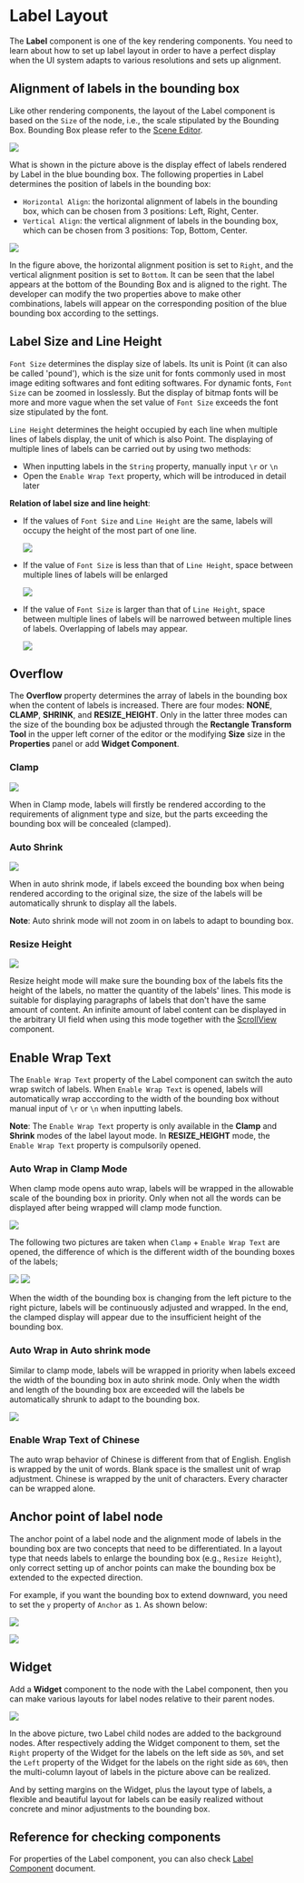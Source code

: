 # Label Layout

The **Label** component is one of the key rendering components. You need to learn about how to set up label layout in order to have a perfect display when the UI system adapts to various resolutions and sets up alignment.

## Alignment of labels in the bounding box

Like other rendering components, the layout of the Label component is based on the `Size` of the node, i.e., the scale stipulated by the Bounding Box. Bounding Box please refer to the [Scene Editor](../getting-started/basics/editor-panels/scene.md#the-node-constraint-box).

![](label-layout/label_in_boundingbox.png)

What is shown in the picture above is the display effect of labels rendered by Label in the blue bounding box. The following properties in Label determines the position of labels in the bounding box:

- `Horizontal Align`: the horizontal alignment of labels in the bounding box, which can be chosen from 3 positions: Left, Right, Center.
- `Vertical Align`: the vertical alignment of labels in the bounding box, which can be chosen from 3 positions: Top, Bottom, Center.

![](label-layout/horizontal-vertical-align.png)

In the figure above, the horizontal alignment position is set to `Right`, and the vertical alignment position is set to `Bottom`. It can be seen that the label appears at the bottom of the Bounding Box and is aligned to the right. The developer can modify the two properties above to make other combinations, labels will appear on the corresponding position of the blue bounding box according to the settings.

## Label Size and Line Height

`Font Size` determines the display size of labels. Its unit is Point (it can also be called 'pound'), which is the size unit for fonts commonly used in most image editing softwares and font editing softwares. For dynamic fonts, `Font Size` can be zoomed in losslessly. But the display of bitmap fonts will be more and more vague when the set value of `Font Size` exceeds the font size stipulated by the font.

`Line Height` determines the height occupied by each line when multiple lines of labels display, the unit of which is also Point. The displaying of multiple lines of labels can be carried out by using two methods:

- When inputting labels in the `String` property, manually input `\r` or `\n`
- Open the `Enable Wrap Text` property, which will be introduced in detail later

**Relation of label size and line height**:

- If the values of `Font Size` and `Line Height` are the same, labels will occupy the height of the most part of one line.

  ![](label-layout/font_equal_line_height.png)

- If the value of `Font Size` is less than that of `Line Height`, space between multiple lines of labels will be enlarged

  ![](label-layout/font_smaller.png)

- If the value of `Font Size` is larger than that of `Line Height`, space between multiple lines of labels will be narrowed between multiple lines of labels. Overlapping of labels may appear.

  ![](label-layout/font_bigger.png)

## Overflow

The **Overflow** property determines the array of labels in the bounding box when the content of labels is increased. There are four modes: **NONE**, **CLAMP**, **SHRINK**, and **RESIZE_HEIGHT**. Only in the latter three modes can the size of the bounding box be adjusted through the **Rectangle Transform Tool** in the upper left corner of the editor or the modifying **Size** size in the **Properties** panel or add **Widget Component**.

### Clamp

![](label-layout/clamp.png)

When in Clamp mode, labels will firstly be rendered according to the requirements of alignment type and size, but the parts exceeding the bounding box will be concealed (clamped).

### Auto Shrink

![](label-layout/shrink.png)

When in auto shrink mode, if labels exceed the bounding box when being rendered according to the original size, the size of the labels will be automatically shrunk to display all the labels.

**Note**: Auto shrink mode will not zoom in on labels to adapt to bounding box.

### Resize Height

![](label-layout/resize-height.png)

Resize height mode will make sure the bounding box of the labels fits the height of the labels, no matter the quantity of the labels' lines. This mode is suitable for displaying paragraphs of labels that don't have the same amount of content. An infinite amount of label content can be displayed in the arbitrary UI field when using this mode together with the [ScrollView](../components/scrollview.md) component.

## Enable Wrap Text

The `Enable Wrap Text` property of the Label component can switch the auto wrap switch of labels. When `Enable Wrap Text` is opened, labels will automatically wrap acccording to the width of the bounding box without manual input of `\r` or `\n` when inputting labels.

**Note**: The `Enable Wrap Text` property is only available in the **Clamp** and **Shrink** modes of the label layout mode. In **RESIZE_HEIGHT** mode, the `Enable Wrap Text` property is compulsorily opened.

### Auto Wrap in Clamp Mode

When clamp mode opens auto wrap, labels will be wrapped in the allowable scale of the bounding box in priority. Only when not all the words can be displayed after being wrapped will clamp mode function.

![](label-layout/clamp_wrap.png)

The following two pictures are taken when `Clamp` + `Enable Wrap Text` are opened, the difference of which is the different width of the bounding boxes of the labels;

![](label-layout/clamp_wrap1.png)    ![](label-layout/clamp_wrap2.png)

When the width of the bounding box is changing from the left picture to the right picture, labels will be continuously adjusted and wrapped. In the end, the clamped display will appear due to the insufficient height of the bounding box.

### Auto Wrap in Auto shrink mode

Similar to clamp mode, labels will be wrapped in priority when labels exceed the width of the bounding box in auto shrink mode. Only when the width and length of the bounding box are exceeded will the labels be automatically shrunk to adapt to the bounding box.

![](label-layout/shrink_wrap.png)

### Enable Wrap Text of Chinese

The auto wrap behavior of Chinese is different from that of English. English is wrapped by the unit of words. Blank space is the smallest unit of wrap adjustment. Chinese is wrapped by the unit of characters. Every character can be wrapped alone.

## Anchor point of label node

The anchor point of a label node and the alignment mode of labels in the bounding box are two concepts that need to be differentiated. In a layout type that needs labels to enlarge the bounding box (e.g., `Resize Height`), only correct setting up of anchor points can make the bounding box be extended to the expected direction.

For example, if you want the bounding box to extend downward, you need to set the `y` property of `Anchor` as `1`. As shown below:

![](label-layout/anchor1.png)

![](label-layout/anchor2.png)

## Widget

Add a **Widget** component to the node with the Label component, then you can make various layouts for label nodes relative to their parent nodes.

![](label-layout/widget.png)

In the above picture, two Label child nodes are added to the background nodes. After respectively adding the Widget component to them, set the `Right` property of the Widget for the labels on the left side as `50%`, and set the `Left` property of the Widget for the labels on the right side as `60%`, then the multi-column layout of labels in the picture above can be realized.

And by setting margins on the Widget, plus the layout type of labels, a flexible and beautiful layout for labels can be easily realized without concrete and minor adjustments to the bounding box.

## Reference for checking components

For properties of the Label component, you can also check [Label Component](../components/label.md) document.
